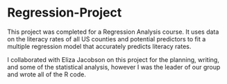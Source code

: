 # Regression-Project

This project was completed for a Regression Analysis course. It uses data on the literacy rates of all US counties and potential predictors to fit a multiple regression model that accurately predicts literacy rates. 

I collaborated with Eliza Jacobson on this project for the planning, writing, and some of the statistical analysis, however I was the leader of our group and wrote all of the R code. 
